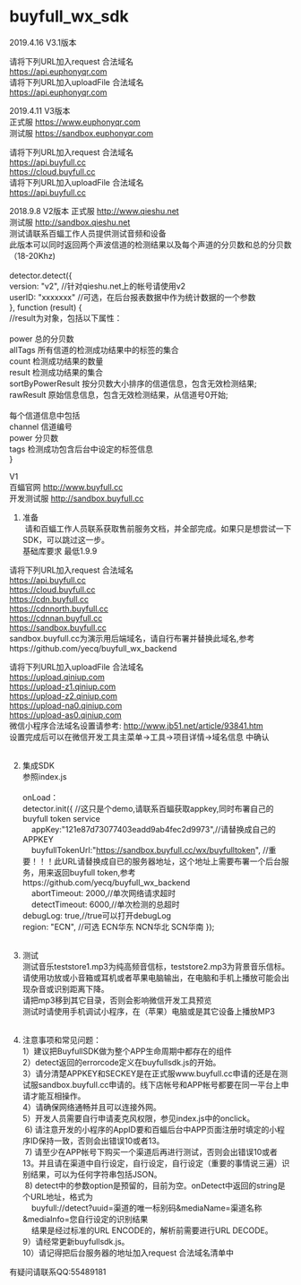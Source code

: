 # buyfull_wx_sdk

2019.4.16 V3.1版本</br>

请将下列URL加入request 合法域名</br>
  https://api.euphonyqr.com</br>
请将下列URL加入uploadFile 合法域名</br>
  https://api.euphonyqr.com</br>

2019.4.11 V3版本</br>
正式服 https://www.euphonyqr.com</br>
测试服 https://sandbox.euphonyqr.com</br>

  请将下列URL加入request 合法域名</br>
  https://api.buyfull.cc</br>
  https://cloud.buyfull.cc</br>
  请将下列URL加入uploadFile 合法域名</br>
  https://api.buyfull.cc</br>
  
  
2018.9.8 V2版本
正式服 http://www.qieshu.net</br>
测试服 http://sandbox.qieshu.net</br>
测试请联系百蝠工作人员提供测试音频和设备</br>
此版本可以同时返回两个声波信道的检测结果以及每个声道的分贝数和总的分贝数（18-20Khz)</br></br>
detector.detect({</br>
      version: "v2", //针对qieshu.net上的帐号请使用v2</br>
      userID: "xxxxxxx" //可选，在后台报表数据中作为统计数据的一个参数</br>
    }, function (result) {</br>
      //result为对象，包括以下属性：</br></br>
       power 总的分贝数</br>
       allTags 所有信道的检测成功结果中的标签的集合</br>
       count 检测成功结果的数量</br>
       result  检测成功结果的集合</br>
       sortByPowerResult 按分贝数大小排序的信道信息，包含无效检测结果;</br>
       rawResult 原始信息信息，包含无效检测结果，从信道号0开始;</br></br>
       每个信道信息中包括</br>
        channel 信道编号</br>
        power 分贝数</br>
        tags 检测成功包含后台中设定的标签信息</br>
    }</br>



V1</br>
百蝠官网 http://www.buyfull.cc</br>
开发测试服 http://sandbox.buyfull.cc</br>

1. 准备</br>
  请和百蝠工作人员联系获取售前服务文档，并全部完成。如果只是想尝试一下SDK，可以跳过这一步。</br>
  基础库要求 最低1.9.9

  请将下列URL加入request 合法域名</br>
  https://api.buyfull.cc</br>
  https://cloud.buyfull.cc</br>
  https://cdn.buyfull.cc</br>
  https://cdnnorth.buyfull.cc</br>
  https://cdnnan.buyfull.cc</br>
  https://sandbox.buyfull.cc</br>
  sandbox.buyfull.cc为演示用后端域名，请自行布署并替换此域名,参考https://github.com/yecq/buyfull_wx_backend</br>

  请将下列URL加入uploadFile 合法域名</br>
  https://upload.qiniup.com</br>
  https://upload-z1.qiniup.com</br>
  https://upload-z2.qiniup.com</br>
  https://upload-na0.qiniup.com</br>
  https://upload-as0.qiniup.com</br>
  微信小程序合法域名设置请参考: http://www.jb51.net/article/93841.htm</br>
  设置完成后可以在微信开发工具主菜单->工具->项目详情->域名信息 中确认</br></br>
  
2. 集成SDK</br>
  参照index.js</br></br>
  onLoad：</br>
  detector.init({
      //这只是个demo,请联系百蝠获取appkey,同时布署自己的buyfull token service</br>
      appKey:"121e87d73077403eadd9ab4fec2d9973",//请替换成自己的APPKEY</br>
      buyfullTokenUrl:"https://sandbox.buyfull.cc/wx/buyfulltoken", //重要！！！此URL请替换成自已的服务器地址，这个地址上需要布署一个后台服务，用来返回buyfull token,参考https://github.com/yecq/buyfull_wx_backend</br>
      abortTimeout: 2000,//单次网络请求超时</br>
      detectTimeout: 6000,//单次检测的总超时</br>
      debugLog: true,//true可以打开debugLog</br>
      region: "ECN", //可选 ECN华东 NCN华北 SCN华南
    });</br></br>
    
    
3. 测试</br>
  测试音乐teststore1.mp3为纯高频音信标，teststore2.mp3为背景音乐信标。</br>
  请使用功放或小音箱或耳机或者苹果电脑输出，在电脑和手机上播放可能会出现杂音或识别距离下降。</br>
  请把mp3移到其它目录，否则会影响微信开发工具预览</br>
  测试时请使用手机调试小程序，在（苹果）电脑或是其它设备上播放MP3</br></br>

4. 注意事项和常见问题：</br>
  1）建议把BuyfullSDK做为整个APP生命周期中都存在的组件</br>
  2）detect返回的errorcode定义在buyfullsdk.js的开始。</br>
  3）请分清楚APPKEY和SECKEY是在正式服www.buyfull.cc申请的还是在测试服sandbox.buyfull.cc申请的。线下店帐号和APP帐号都要在同一平台上申请才能互相操作。</br>
  4）请确保网络通畅并且可以连接外网。</br>
  5）开发人员需要自行申请麦克风权限，参见index.js中的onclick。</br>
  6) 请注意开发的小程序的AppID要和百蝠后台中APP页面注册时填定的小程序ID保持一致，否则会出错误10或者13。</br>
  7) 请至少在APP帐号下购买一个渠道后再进行测试，否则会出错误10或者13。并且请在渠道中自行设定，自行设定，自行设定（重要的事情说三遍）识别结果，可以为任何字符串包括JSON。</br>
  8) detect中的参数option是预留的，目前为空。onDetect中返回的string是个URL地址，格式为</br>
     buyfull://detect?uuid=渠道的唯一标别码&mediaName=渠道名称&mediaInfo=您自行设定的识别结果</br>
     结果是经过标准的URL ENCODE的，解析前需要进行URL DECODE。</br>
  9）请经常更新buyfullsdk.js。</br>
  10）请记得把后台服务器的地址加入request 合法域名清单中</br>
  
有疑问请联系QQ:55489181

